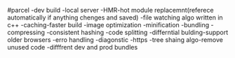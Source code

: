 #parcel
-dev build
-local server
-HMR-hot module replacemnt(referece automatically if anything chenges and saved)
-file watching algo written in c++
-caching-faster build
-image optimization
-minification
-bundling
-compressing
-consistent hashing
-code splitting
-differntial bulding-support older browsers
-erro handling
-diagonstic
-https
-tree shaing algo-remove unused code
-difffrent dev and prod bundles
